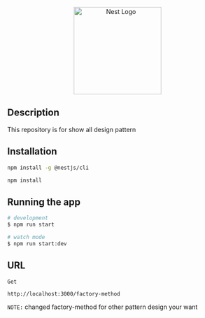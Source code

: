 <p align="center">
  <a href="http://nestjs.com/" target="blank"><img src="https://nestjs.com/img/logo-small.svg" width="200" alt="Nest Logo" /></a>

</p>


  

## Description

This repository is for show all design pattern

## Installation

```bash
npm install -g @nestjs/cli
```

```bash
npm install
```

## Running the app

```bash
# development
$ npm run start

# watch mode
$ npm run start:dev
```

## URL
```
Get

http://localhost:3000/factory-method
```
`NOTE:` changed factory-method for other pattern design your want